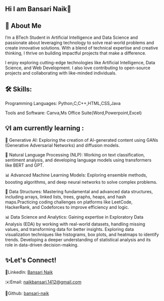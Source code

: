## Hi I am Bansari Naik👋

## 🌟 About Me

I’m a BTech Student in Artificial Intelligence and Data Science and passionate about leveraging technology to solve real-world problems and create innovative solutions. With a blend of technical expertise and creative thinking, I thrive on building impactful projects that make a difference.

I enjoy exploring cutting-edge technologies like Artificial Intelligence, Data Science, and Web Development. I also love contributing to open-source projects and collaborating with like-minded individuals.


## 🛠️ Skills:

Programming Languages: Python,C,C++,HTML,CSS,Java

Tools and Software: Canva,Ms Office Suite(Word,Powerpoint,Excel)

## 💡I am currently learning :

🌟 Generative AI: Exploring the creation of AI-generated content using GANs (Generative Adversarial Networks) and diffusion models.

🧠 Natural Language Processing (NLP): Working on text classification, sentiment analysis, and developing language models using transformers like BERT and GPT.

📊 Advanced Machine Learning Models: Exploring ensemble methods, boosting algorithms, and deep neural networks to solve complex problems.

🌳 Data Structures: Mastering fundamental and advanced data structures, including arrays, linked lists, trees, graphs, heaps, and hash maps.Practicing coding challenges on platforms like LeetCode, HackerRank, and Codeforces to improve efficiency and logic.

📊 Data Science and Analytics: Gaining expertise in Exploratory Data Analysis (EDA) by working with real-world datasets, handling missing values, and transforming data for better insights. Exploring data visualization techniques like histograms, box plots, and heatmaps to identify trends. Developing a deeper understanding of statistical analysis and its role in data-driven decision-making. 

## ✨Let's Connect!

💼LinkedIn: [Bansari Naik](https://www.linkedin.com/in/bansari-naik-426b7529b?utm_source=share&utm_campaign=share_via&utm_content=profile&utm_medium=android_app)

✉️Email: naikbansari.1412@gmail.com

💼Github: [bansari-naik](https://github.com/bansari-naik)
